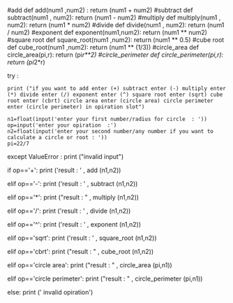 #add
def add(num1 ,num2) :
  return (num1 + num2)
#subtract
def subtract(num1 , num2):
    return (num1 - num2)
#multiply
def multiply(num1 , num2):
    return (num1 * num2)
#divide
def divide(num1 , num2):
    return (num1 / num2)
#exponent
def exponent(num1,num2):
    return (num1 ** num2)
#square root
def square_root(num1 ,num2):
    return (num1 ** 0.5)
#cube root
def cube_root(num1 ,num2):
    return (num1 ** (1/3))
#circle_area
def circle_area(pi,r):
    return (pi*r**2)
#circle_perimeter
def circle_perimeter(pi,r):
    return (pi*2*r)   

try :
    
    print ("if you want to add enter (+) subtract enter (-) multiply enter (*) divide enter (/) exponent enter (^) square root enter (sqrt) cube root enter (cbrt) circle area enter (circle area) circle perimeter enter (circle perimeter) in opiration slot")   
    
    n1=float(input('enter your first number/radius for circle  : '))
    op=input('enter your opiration  :')
    n2=float(input('enter your second number/any number if you want to calculate a circle or root : '))   
    pi=22/7
   

    
    
except ValueError :
    print ("invalid input")

if op=='+':
    print ('result : ' , add (n1,n2))
    
elif op=='-':
    print ('result : ' , subtract (n1,n2)) 
    
elif op=='*':
    print ("result : " , multiply (n1,n2)) 
    
elif op=='/':
    print ('result : ' , divide (n1,n2))
    
elif op=='^':
    print ('result : ' , exponent (n1,n2))    

elif op=='sqrt':
    print ('result : ' , square_root (n1,n2))
    
elif op=='cbrt':
    print ("result : " , cube_root (n1,n2))

elif op=='circle area':
    print ("result : " , circle_area (pi,n1))

elif op=='circle perimeter':
    print ("result : " , circle_perimeter (pi,n1))

else:
    print (' invalid opiration')
